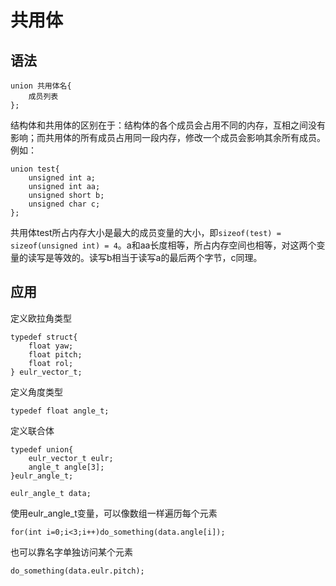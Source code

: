 # 共用体

## 语法

    union 共用体名{  
        成员列表  
    };
结构体和共用体的区别在于：结构体的各个成员会占用不同的内存，互相之间没有影响；而共用体的所有成员占用同一段内存，修改一个成员会影响其余所有成员。
例如：

    union test{
        unsigned int a;
        unsigned int aa;
        unsigned short b;
        unsigned char c;
    };
共用体test所占内存大小是最大的成员变量的大小，即`sizeof(test) = sizeof(unsigned int) = 4`。a和aa长度相等，所占内存空间也相等，对这两个变量的读写是等效的。读写b相当于读写a的最后两个字节，c同理。

## 应用

定义欧拉角类型

    typedef struct{
        float yaw;
        float pitch;
        float rol;
    } eulr_vector_t;
定义角度类型

    typedef float angle_t;
定义联合体

    typedef union{
        eulr_vector_t eulr;
        angle_t angle[3];
    }eulr_angle_t;
    
    eulr_angle_t data;
使用eulr_angle_t变量，可以像数组一样遍历每个元素

    for(int i=0;i<3;i++)do_something(data.angle[i]);
也可以靠名字单独访问某个元素

    do_something(data.eulr.pitch);
